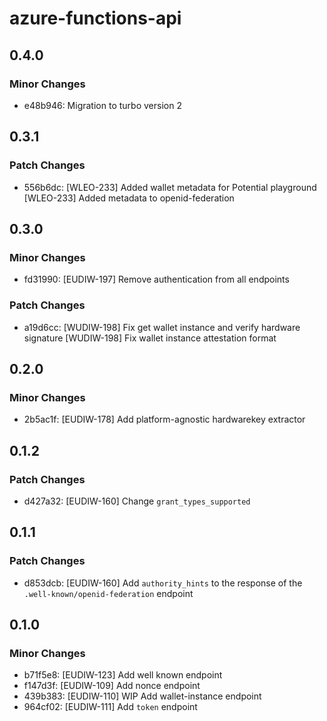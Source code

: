 # azure-functions-api

## 0.4.0

### Minor Changes

- e48b946: Migration to turbo version 2

## 0.3.1

### Patch Changes

- 556b6dc: [WLEO-233] Added wallet metadata for Potential playground
  [WLEO-233] Added metadata to openid-federation

## 0.3.0

### Minor Changes

- fd31990: [EUDIW-197] Remove authentication from all endpoints

### Patch Changes

- a19d6cc: [WUDIW-198] Fix get wallet instance and verify hardware signature
  [WUDIW-198] Fix wallet instance attestation format

## 0.2.0

### Minor Changes

- 2b5ac1f: [EUDIW-178] Add platform-agnostic hardwarekey extractor

## 0.1.2

### Patch Changes

- d427a32: [EUDIW-160] Change `grant_types_supported`

## 0.1.1

### Patch Changes

- d853dcb: [EUDIW-160] Add `authority_hints` to the response of the `.well-known/openid-federation` endpoint

## 0.1.0

### Minor Changes

- b71f5e8: [EUDIW-123] Add well known endpoint
- f147d3f: [EUDIW-109] Add nonce endpoint
- 439b383: [EUDIW-110] WIP Add wallet-instance endpoint
- 964cf02: [EUDIW-111] Add `token` endpoint
